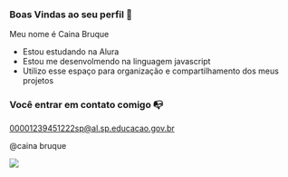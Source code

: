### Boas Vindas ao seu perfil 💖

Meu nome é Caina Bruque

- Estou estudando na Alura
- Estou me desenvolmendo na linguagem javascript
- Utilizo esse espaço para organização e compartilhamento dos meus projetos

 ### Você entrar em contato comigo 📭

 00001239451222sp@al.sp.educacao.gov.br

 @caina bruque 

![](https://media1.tenor.com/m/ll9grA6WekcAAAAd/cool-fun.gif)
